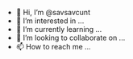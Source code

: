 - 👋 Hi, I’m @savsavcunt
- 👀 I’m interested in ...
- 🌱 I’m currently learning ...
- 💞️ I’m looking to collaborate on ...
- 📫 How to reach me ...

<!---
savsavcunt/savsavcunt is a ✨ special ✨ repository because its `README.md` (this file) appears on your GitHub profile.
You can click the Preview link to take a look at your changes.
--->
